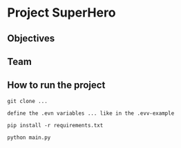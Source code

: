 # Project SuperHero

## Objectives

## Team

## How to run the project

```
git clone ...
```

```
define the .evn variables ... like in the .evv-example
```

```
pip install -r requirements.txt
```

```
python main.py
```

